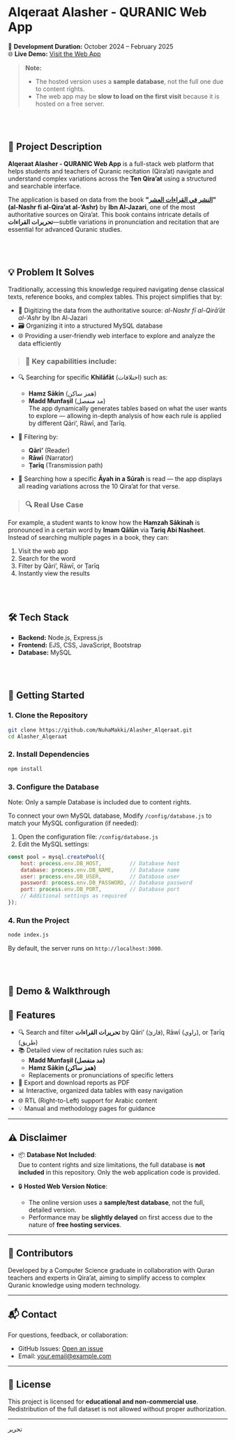 # Alqeraat Alasher - QURANIC Web App

📅 **Development Duration:** October 2024 – February 2025  
🌐 **Live Demo:** [Visit the Web App](https://your-hosted-web-link.com)

> **Note:**  
> - The hosted version uses a **sample database**, not the full one due to content rights.  
> - The web app may be **slow to load on the first visit** because it is hosted on a free server.

<br><br>

## 📌 Project Description

**Alqeraat Alasher - QURANIC Web App** is a full-stack web platform that helps students and teachers of Quranic recitation (Qira’at) navigate and understand complex variations across the **Ten Qira’at** using a structured and searchable interface.

The application is based on data from the book **"[النشر في القراءات العشر](https://shamela.ws/book/22642)" (al-Nashr fi al-Qira’at al-‘Ashr)** by **Ibn Al-Jazari**, one of the most authoritative sources on Qira’at. This book contains intricate details of **تحريرات القراءات**—subtle variations in pronunciation and recitation that are essential for advanced Quranic studies.


<br><br>

## 💡 Problem It Solves

Traditionally, accessing this knowledge required navigating dense classical texts, reference books, and complex tables. This project simplifies that by:

- 📘 Digitizing the data from the authoritative source: *al-Nashr fī al-Qirā’āt al-‘Ashr* by Ibn Al-Jazari
- 🗃️ Organizing it into a structured MySQL database
- 🌐 Providing a user-friendly web interface to explore and analyze the data efficiently


> ### 🔧 Key capabilities include:

- 🔍 Searching for specific **Khilāfāt** (اختلافات) such as:
  - **Hamz Sākin** (همز ساكن)
  - **Madd Munfaṣil** (مد منفصل)  
  The app dynamically generates tables based on what the user wants to explore — allowing in-depth analysis of how each rule is applied by different Qāri’, Rāwī, and Ṭarīq.

- 🧭 Filtering by:
  - **Qāri’** (Reader)
  - **Rāwī** (Narrator)
  - **Ṭarīq** (Transmission path)

- 📖 Searching how a specific **Āyah in a Sūrah** is read — the app displays all reading variations across the 10 Qira’at for that verse.



> ### 🔍 Real Use Case

For example, a student wants to know how the **Hamzah Sākinah** is pronounced in a certain word by **Imam Qālūn** via **Tariq Abi Nasheet**. Instead of searching multiple pages in a book, they can:

1. Visit the web app
2. Search for the word
3. Filter by Qāri’, Rāwī, or Ṭarīq
4. Instantly view the results

<br><br>
## 🛠️ Tech Stack

- **Backend:** Node.js, Express.js  
- **Frontend:** EJS, CSS, JavaScript, Bootstrap  
- **Database:** MySQL


<br><br>

## 🚀 Getting Started

### 1. Clone the Repository

```bash
git clone https://github.com/NuhaMakki/Alasher_Alqeraat.git
cd Alasher_Alqeraat
```

### 2. Install Dependencies
```bash
npm install
```

### 3. Configure the Database
Note: Only a sample Database is included due to content rights.

To connect your own MySQL database, Modify `/config/database.js` to match your MySQL configuration (if needed):

1. Open the configuration file: `/config/database.js`
2. Edit the MySQL settings:

```javascript
const pool = mysql.createPool({
    host: process.env.DB_HOST,         // Database host
    database: process.env.DB_NAME,     // Database name
    user: process.env.DB_USER,         // Database user
    password: process.env.DB_PASSWORD, // Database password
    port: process.env.DB_PORT,         // Database port
    // Additional settings as required
});
```


### 4. Run the Project
```bash
node index.js
```

By default, the server runs on `http://localhost:3000`.


<br><br>

## 🎥 Demo & Walkthrough




## 📖 Features

- 🔍 Search and filter **تحريرات القراءات** by Qāri’ (قارئ), Rāwī (راوي), or Ṭarīq (طريق)
- 📚 Detailed view of recitation rules such as:
  - **Madd Munfaṣil (مد منفصل)**
  - **Hamz Sākin (همز ساكن)**
  - Replacements or pronunciations of specific letters
- 📑 Export and download reports as PDF
- 📊 Interactive, organized data tables with easy navigation
- 🌐 RTL (Right-to-Left) support for Arabic content
- 💡 Manual and methodology pages for guidance

---

## ⚠️ Disclaimer

- 📦 **Database Not Included**:  
  Due to content rights and size limitations, the full database is **not included** in this repository. Only the web application code is provided.

- 🔒 **Hosted Web Version Notice**:  
  - The online version uses a **sample/test database**, not the full, detailed version.
  - Performance may be **slightly delayed** on first access due to the nature of **free hosting services**.

---

## 🤝 Contributors

Developed by a Computer Science graduate in collaboration with Quran teachers and experts in Qira’at, aiming to simplify access to complex Quranic knowledge using modern technology.

---

## 📬 Contact

For questions, feedback, or collaboration:

- GitHub Issues: [Open an issue](https://github.com/your-username/QURANICWebDevelopment/issues)
- Email: your.email@example.com

---

## 📄 License

This project is licensed for **educational and non-commercial use**. Redistribution of the full dataset is not allowed without proper authorization.

---


تحرير


